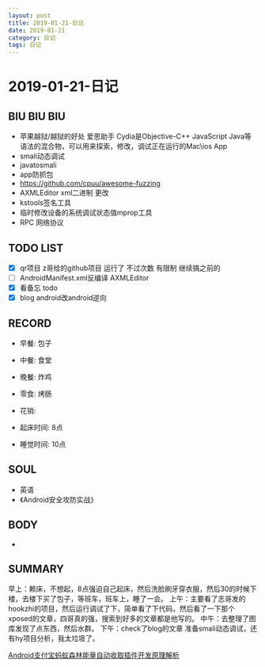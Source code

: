 ```yaml
---
layout: post
title: 2019-01-21-日记
date: 2019-01-21
category: 日记
tags: 日记
---
```

# 2019-01-21-日记
## BIU BIU BIU
- 苹果越狱/越狱的好处 爱思助手 Cydia是Objective-C++ JavaScript Java等语法的混合物，可以用来探索，修改，调试正在运行的Mac\ios App
- smali动态调试
- javatosmali
- app防抓包
- https://github.com/cpuu/awesome-fuzzing
- AXMLEditor xml二进制 更改
- kstools签名工具
- 临时修改设备的系统调试状态值mprop工具
- RPC 网络协议
 
## TODO LIST
- [x] qr项目 z哥给的github项目 运行了 不过次数 有限制 继续搞之前的
- [ ] AndroidManifest.xml反编译 AXMLEditor
- [x] 看备忘 todo
- [x] blog android改android逆向
 
## RECORD
- 早餐:  包子
- 中餐:  食堂
- 晚餐:  炸鸡
- 零食: 烤肠
- 花销:  
 
- 起床时间:  8点
- 睡觉时间:  10点
 
## SOUL
- 英语
- 《Android安全攻防实战》
 
## BODY
- 
 
## SUMMARY

早上：赖床，不想起，8点强迫自己起床，然后洗脸刷牙穿衣服，然后30的时候下楼，去楼下买了包子，等班车，班车上，睡了一会。
上午：主要看了志哥发的hookzhi的项目，然后运行调试了下，简单看了下代码，然后看了一下那个xposed的文章，四哥真的强，搜索到好多的文章都是他写的。
中午：去整理了图库发现了点东西，然后水群。
下午：check了blog的文章 准备smali动态调试，还有hy项目分析，我太垃圾了。
 
[Android支付宝蚂蚁森林能量自动收取插件开发原理解析](https://www.52pojie.cn/forum.php?mod=viewthread&tid=794312&extra=page%3D1%26filter%3Ddigest%26digest%3D1)  
